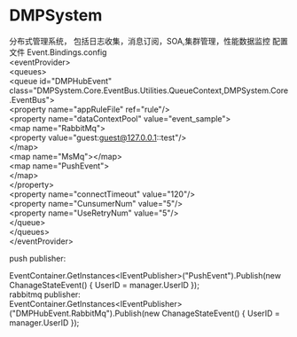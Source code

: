 # DMPSystem
分布式管理系统， 包括日志收集，消息订阅，SOA,集群管理，性能数据监控
配置文件 Event.Bindings.config</br>
&lt;eventProvider&gt; </br>
  &lt;queues&gt;  </br>
    &lt;queue id=&quot;DMPHubEvent&quot;    class=&quot;DMPSystem.Core.EventBus.Utilities.QueueContext,DMPSystem.Core.EventBus&quot;&gt; </br>
      &lt;property name=&quot;appRuleFile&quot; ref=&quot;rule&quot;/&gt; </br>
      &lt;property name=&quot;dataContextPool&quot; value=&quot;event_sample&quot;&gt; </br>
        &lt;map name=&quot;RabbitMq&quot;&gt; </br>
          &lt;property  value=&quot;guest:guest@127.0.0.1::test&quot;/&gt; </br>
        &lt;/map&gt; </br>
        &lt;map name=&quot;MsMq&quot;&gt;&lt;/map&gt; </br>
        &lt;map name=&quot;PushEvent&quot;&gt; </br>
        &lt;/map&gt; </br>
      &lt;/property&gt; </br>
      &lt;property name=&quot;connectTimeout&quot; value=&quot;120&quot;/&gt; </br>
      &lt;property name=&quot;CunsumerNum&quot;  value=&quot;5&quot;/&gt; </br>
      &lt;property name=&quot;UseRetryNum&quot;  value=&quot;5&quot;/&gt; </br>
    &lt;/queue&gt; </br>
  &lt;/queues&gt; </br>
&lt;/eventProvider&gt; </br>

push publisher:

EventContainer.GetInstances&lt;IEventPublisher&gt;(&quot;PushEvent&quot;).Publish(new ChanageStateEvent() { UserID = manager.UserID });</br>
rabbitmq publisher:</br>
 EventContainer.GetInstances&lt;IEventPublisher&gt;(&quot;DMPHubEvent.RabbitMq&quot;).Publish(new ChanageStateEvent() { UserID = manager.UserID });
